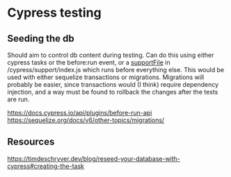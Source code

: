 # Cypress testing

## Seeding the db
Should aim to control db content during testing. Can do this using either cypress tasks or the before:run event, or a [supportFile](https://docs.cypress.io/guides/references/configuration#Folders-Files) in /cypress/support/index.js which runs before everything else.
This would be used with either sequelize transactions or migrations. Migrations will probably be easier, since transactions would (I think) require dependency injection, and a way must be found to rollback the changes after the tests are run.

https://docs.cypress.io/api/plugins/before-run-api
https://sequelize.org/docs/v6/other-topics/migrations/

## Resources

https://timdeschryver.dev/blog/reseed-your-database-with-cypress#creating-the-task


